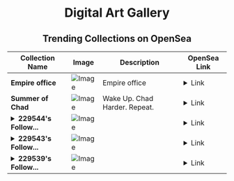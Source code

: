 <div align="center">

# Digital Art Gallery

## Trending Collections on OpenSea

| Collection Name                       | Image                                                                                     | Description                       | OpenSea Link                                                                                          |
|---------------------------------------|-------------------------------------------------------------------------------------------|-----------------------------------|--------------------------------------------------------------------------------------------------------|
| **Empire office** | ![Image](https://i.seadn.io/s/raw/files/ccaa359c03aed77a5f87190dd6f3178f.png?w=500&auto=format?w=200&auto=format) | Empire office | <details><summary>Link</summary>[Empire office](https://opensea.io/collection/empire-office)</details> |
| **Summer of Chad** | ![Image](https://i.seadn.io/s/raw/files/94c4aa9be57f1aec24b64b51e42861f8.png?w=500&auto=format?w=200&auto=format) | Wake Up. Chad Harder. Repeat. | <details><summary>Link</summary>[Summer of Chad](https://opensea.io/collection/summer-of-chad)</details> |
| **<details><summary>229544's Follow...</summary>229544's Follower</details>** | ![Image](https://i.seadn.io/s/raw/files/19f9f090920392cc3650cbdf4361755b.png?w=500&auto=format?w=200&auto=format) |  | <details><summary>Link</summary>[229544's Follower](https://opensea.io/collection/229544-s-follower)</details> |
| **<details><summary>229543's Follow...</summary>229543's Follower</details>** | ![Image](https://i.seadn.io/s/raw/files/19f9f090920392cc3650cbdf4361755b.png?w=500&auto=format?w=200&auto=format) |  | <details><summary>Link</summary>[229543's Follower](https://opensea.io/collection/229543-s-follower)</details> |
| **<details><summary>229539's Follow...</summary>229539's Follower</details>** | ![Image](https://i.seadn.io/s/raw/files/19f9f090920392cc3650cbdf4361755b.png?w=500&auto=format?w=200&auto=format) |  | <details><summary>Link</summary>[229539's Follower](https://opensea.io/collection/229539-s-follower)</details> |

</div>